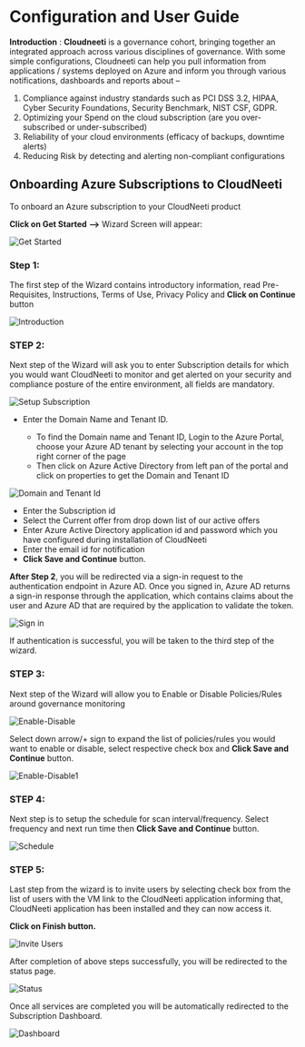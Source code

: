 ﻿
# Configuration and User Guide 

**Introduction** : **Cloudneeti** is a governance cohort, bringing together an integrated approach across various disciplines of governance. With some simple configurations, Cloudneeti can help you pull information from applications / systems deployed on Azure and inform you through various notifications, dashboards and reports about –

1. Compliance against industry standards such as PCI DSS 3.2, HIPAA, Cyber Security Foundations, Security Benchmark, NIST CSF, GDPR. 
2. Optimizing your Spend on the cloud subscription (are you over-subscribed or under-subscribed)
3. Reliability of your cloud environments (efficacy of backups, downtime alerts)
4. Reducing Risk by detecting and alerting non-compliant configurations
 


## Onboarding Azure Subscriptions to CloudNeeti

To onboard an Azure subscription to your CloudNeeti product

**Click on Get Started**  **-->** Wizard Screen will appear:

![Get Started](/images/GetStarted.png)

### Step 1:
The first step of the Wizard contains introductory information, read Pre-Requisites, Instructions, Terms of Use, Privacy Policy and **Click on Continue** button

![Introduction](/images/Introduction.png)

### STEP 2:
Next step of the Wizard will ask you to enter Subscription details for which you would want CloudNeeti to monitor and get alerted on your security and compliance posture of the entire environment, all fields are mandatory.

![Setup Subscription](/images/SetupSubscription.png)

* Enter the Domain Name and Tenant ID. 

    * To find the Domain name and Tenant ID, Login to the Azure Portal, choose your Azure AD tenant by selecting your account in the top right corner of the page 
    * Then click on Azure Active Directory from left pan of the portal and click on properties to get the Domain and Tenant ID

    
![    ![Domain and Tenant Id](/images/DomainAndTenantID.png)](/images/DomainAndTenantID.png)

    
* Enter the Subscription id 
* Select the Current offer from drop down list of our active offers
* Enter Azure Active Directory application id and password which you have configured during installation of CloudNeeti
* Enter the email id for notification
* **Click Save and Continue** button.


**After Step 2**, you will be redirected via a sign-in request to the authentication endpoint in Azure AD.  Once you signed in, Azure AD returns a sign-in response through the application, which contains claims about the user and Azure AD that are required by the application to validate the token.

![Sign in](/images/SignIn-2.png)

If authentication is successful, you will be taken to the third step of the wizard.

### STEP 3:
Next step of the Wizard will allow you to Enable or Disable Policies/Rules around governance monitoring

![Enable-Disable](/images/EnableDisable.png)

Select down arrow/+ sign to expand the list of policies/rules you would want to enable or disable, select respective check box and **Click Save and Continue** button.

![Enable-Disable1](/images/EnableDisable-1.png)

### STEP 4:
Next step is to setup the schedule for scan interval/frequency. Select frequency and next run time then **Click Save and Continue** button.

![Schedule](/images/SetSchedule.png)

### STEP 5:
Last step from the wizard is to invite users by selecting check box from the list of users with the VM link to the CloudNeeti application informing that, CloudNeeti application has been installed and they can now access it.

**Click on Finish button.**

![Invite Users](/images/InviteUsers.png)

After completion of above steps successfully, you will be redirected to the status page. 

![Status](/images/StatusPage.png)

Once all services are completed you will be automatically redirected to the Subscription Dashboard. 

![Dashboard](/images/SubscriptionDashboard.png)








